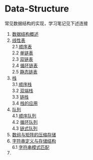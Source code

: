 # Data-Structure

常见数据结构的实现，学习笔记见下述连接

1. [数据结构概述](https://alex-mcavoy.github.io/notes/data-structure/35ca0ba5.html)</br>
2. [线性表](https://alex-mcavoy.github.io/notes/data-structure/40f24371.html) </br>
    2.1 [顺序表](https://alex-mcavoy.github.io/notes/data-structure/f35acf61.html) </br>
    2.2 [单链表](https://alex-mcavoy.github.io/notes/data-structure/71c610d3.html) </br>
    2.3 [双链表](https://alex-mcavoy.github.io/notes/data-structure/c1a5ceb3.html) </br>
    2.4 [循环链表](https://alex-mcavoy.github.io/notes/data-structure/23c1ac0e.html) </br>
    2.5 [静态链表](https://alex-mcavoy.github.io/notes/data-structure/270275d2.html) </br>
3. [栈](https://alex-mcavoy.github.io/notes/data-structure/6534ce06.html)</br>
    3.1 [顺序栈](https://alex-mcavoy.github.io/notes/data-structure/dbb1f3e2.html)</br>
    3.2 [双端栈](https://alex-mcavoy.github.io/notes/data-structure/aab050fd.html)</br>
    3.3 [链栈](https://alex-mcavoy.github.io/notes/data-structure/b899469.html)</br>
    3.4 [栈的应用](https://alex-mcavoy.github.io/notes/data-structure/bcd57b6.html)</br>
4. [队列](https://alex-mcavoy.github.io/notes/data-structure/6534ce06.html)</br>
    4.1 [顺序队列](https://alex-mcavoy.github.io/notes/data-structure/4901c438.html)</br>
    4.2 [循环队列](https://alex-mcavoy.github.io/notes/data-structure/b66774c1.html)</br>
    4.3 [链式队列](https://alex-mcavoy.github.io/notes/data-structure/f6839f18.html)</br>
5. [数组与矩阵的压缩存储](https://alex-mcavoy.github.io/notes/data-structure/233df825.html)</br>
6. [字符串定义与存储结构](https://alex-mcavoy.github.io/notes/data-structure/cd4644a3.html)</br>
    6.1 [字符串模式匹配](https://alex-mcavoy.github.io/notes/data-structure/761134bf.html)</br>
7. 
